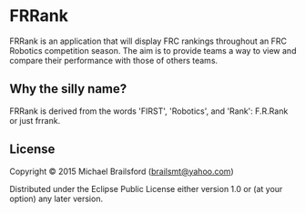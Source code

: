 # FRRank

FRRank is an application that will display FRC rankings throughout an FRC Robotics competition season.  The aim is to
provide teams a way to view and compare their performance with those of others teams.

## Why the silly name?

FRRank is derived from the words 'FIRST', 'Robotics', and 'Rank':  F.R.Rank or just frrank.

## License

Copyright © 2015 Michael Brailsford (brailsmt@yahoo.com)

Distributed under the Eclipse Public License either version 1.0 or (at
your option) any later version.
